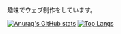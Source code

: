 趣味でウェブ制作をしています。


[![Anurag's GitHub stats](https://github-readme-stats.vercel.app/api?username=MORIMOTO520212&count_private=true&show_icons=true&theme=radical)](https://github.com/anuraghazra/github-readme-stats)
[![Top Langs](https://github-readme-stats.vercel.app/api/top-langs/?username=MORIMOTO520212&layout=compact&theme=radical)](https://github.com/anuraghazra/github-readme-stats)

<!---
MORIMOTO520212/MORIMOTO520212 is a ✨ special ✨ repository because its `README.md` (this file) appears on your GitHub profile.
You can click the Preview link to take a look at your changes.
--->
